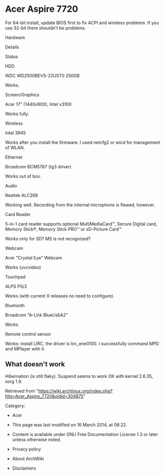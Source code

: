Acer Aspire 7720
================

For 64-bit install, update BIOS first to fix ACPI and wireless problems.
If you use 32-bit there shouldn't be problems.

Hardware

Details

Status

HDD

WDC WD2500BEVS-22UST0 250GB

Works.

Screen/Graphics

Acer 17" (1440x900), Intel x3100

Works fully.

Wireless

Intel 3945

Works after you install the firmware. I used netcfg2 or wicd for
management of WLAN.

Ethernet

Broadcom BCM5787 (tg3 driver)

Works out of box.

Audio

Realtek ALC268

Working well. Recording from the internal microphone is flawed, however.

Card Reader

5-in-1 card reader supports optional MultiMediaCard™, Secure Digital
card, Memory Stick®, Memory Stick PRO™ or xD-Picture Card™

Works only for SD? MS is not recognized?

Webcam

Acer "Crystal Eye" Webcam

Works (uvcvideo)

Touchpad

ALPS PS/2

Works (with current X releases no need to configure).

Bluetooth

Broadcom "A-Link BlueUsbA2"

Works

Remote control sensor

Works: install LIRC, the driver is lirc_ene0100. I successfully command
MPD and MPlayer with it.

What doesn't work
-----------------

Hibernation (is still flaky). Suspend seems to work OK with kernel
2.6.35, xorg 1.9.

Retrieved from
"https://wiki.archlinux.org/index.php?title=Acer_Aspire_7720&oldid=304875"

Category:

-   Acer

-   This page was last modified on 16 March 2014, at 08:22.
-   Content is available under GNU Free Documentation License 1.3 or
    later unless otherwise noted.
-   Privacy policy
-   About ArchWiki
-   Disclaimers
